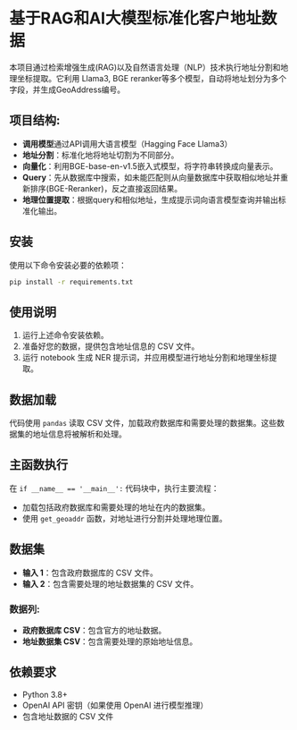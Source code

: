# 基于RAG和AI大模型标准化客户地址数据

本项目通过检索增强生成(RAG)以及自然语言处理（NLP）技术执行地址分割和地理坐标提取。它利用 Llama3, BGE reranker等多个模型，自动将地址划分为多个字段，并生成GeoAddress编号。


## 项目结构:
- **调用模型**通过API调用大语言模型（Hagging Face Llama3）
- **地址分割**：标准化地将地址切割为不同部分。
- **向量化**：利用BGE-base-en-v1.5嵌入式模型，将字符串转换成向量表示。
- **Query**：先从数据库中搜索，如未能匹配则从向量数据库中获取相似地址并重新排序(BGE-Reranker)，反之直接返回结果。
- **地理位置提取**：根据query和相似地址，生成提示词向语言模型查询并输出标准化输出。

## 安装

使用以下命令安装必要的依赖项：

```bash
pip install -r requirements.txt
```

## 使用说明

1. 运行上述命令安装依赖。
2. 准备好您的数据，提供包含地址信息的 CSV 文件。
3. 运行 notebook 生成 NER 提示词，并应用模型进行地址分割和地理坐标提取。


## 数据加载

代码使用 `pandas` 读取 CSV 文件，加载政府数据库和需要处理的数据集。这些数据集的地址信息将被解析和处理。

## 主函数执行

在 `if __name__ == '__main__':` 代码块中，执行主要流程：

- 加载包括政府数据库和需要处理的地址在内的数据集。
- 使用 `get_geoaddr` 函数，对地址进行分割并处理地理位置。

## 数据集
- **输入 1**：包含政府数据库的 CSV 文件。
- **输入 2**：包含需要处理的地址数据集的 CSV 文件。

### 数据列:
- **政府数据库 CSV**：包含官方的地址数据。
- **地址数据集 CSV**：包含需要处理的原始地址信息。

## 依赖要求

- Python 3.8+
- OpenAI API 密钥（如果使用 OpenAI 进行模型推理）
- 包含地址数据的 CSV 文件
